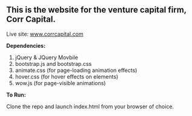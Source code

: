 ## This is the website for the venture capital firm, Corr Capital.

Live site: www.corrcapital.com

**Dependencies:**

1. jQuery & JQuery Movbile
2. bootstrap.js and bootstrap.css
3. animate.css (for page-loading animation effects)
4. hover.css (for hover effects on elements)
5. wow.js (for page-visible animations)



**To Run:**

Clone the repo and launch index.html from your browser of choice.

